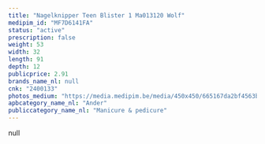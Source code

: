 ```yaml
---
title: "Nagelknipper Teen Blister 1 Ma013120 Wolf"
medipim_id: "MF7D6141FA"
status: "active"
prescription: false
weight: 53
width: 32
length: 91
depth: 12
publicprice: 2.91
brands_name_nl: null
cnk: "2400133"
photos_medium: "https://media.medipim.be/media/450x450/665167da2bf4563b129598fc79a4503ab71b9d17.jpg"
apbcategory_name_nl: "Ander"
publiccategory_name_nl: "Manicure & pedicure"
---
```

null

